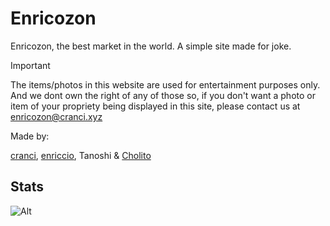 # Enricozon
Enricozon, the best market in the world. A simple site made for joke.

> [!Important] 
> The items/photos in this website are used for entertainment purposes only. And we dont own the right of any of those so, if you don't want a photo or item of your propriety being displayed in this site, please contact us at [enricozon@cranci.xyz](mailto:enricozon@cranci.xyz)


Made by:

[cranci](https://github.com/cranci1), [enriccio](https://github.com/enriccio104), Tanoshi & [Cholito](https://github.com/SuperFico2100)

## Stats

![Alt](https://repobeats.axiom.co/api/embed/78892e0042fddab2c430f40170a21eaad7f699fc.svg "Repobeats analytics image")
